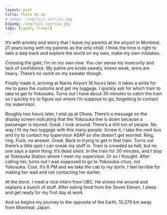 ```yaml
---
layout: post
title: There He Go
# image: /img/fuji_sunrise.jpg
bigimg: /img/fuji_sunrise.jpg
tags: [japan, travel]
---
```


It’s with anxiety and worry that I leave my parents at the airport in Montreal. 21 years living with my parents as the only child. I think the time is right to take a step back and explore the world on my own, make my own mistakes.

Crossing the gate, I’m on my own now. You can sense my insecurity and lack of confidence. My palms are kinda sweaty, knees weak, arms are heavy. There’s no vomit on my sweater though.

Finally made it, arriving at Narita Airport 16 hours later. It takes a while for me to pass the customs and get my luggage. I quickly ask for which train to take to get to Yokosuka. Turns out I have about 30 minutes to catch the train so I quickly try to figure out where I’m suppose to go, forgetting to contact my supervisor.

Roughly two hours later, I end up at Ofuna. There’s a message on the display screen indicating that the Yokosuka line is down because a passenger is injured. Great. I look around. There’s a shit ton of people. No way I fit my two luggage with this many people. Screw it, I take the next bus and try to contact my supervisor ASAP so she doesn’t get worried. Ring, ring. Fuck, no answer. Great. Back to trying to get in that train. Turns out there’s a little spot I can sneak my stuff in. Train is crowded as hell, but no one says a damn thing: It’s dead silent. In the train for 30 minutes, and I stop at Yokosuka Station where I meet my supervisor. Or so I thought. After calling her, turns out I was supposed to go to Yokosuka-chuo, not Yokosuka. Cool. It’s 8 PM and we take the cab to my dorm. I feel terrible for making her wait and not contacting her earlier.

At the dorm, I meet a nice intern from UBC. He shows me around and explains a bunch of stuff. After eating food from the Seven Eleven, I sleep and get ready for my first day at work.

And so begins my journey to the opposite of the Earth, 10,379 km away from Montreal: Japan.
